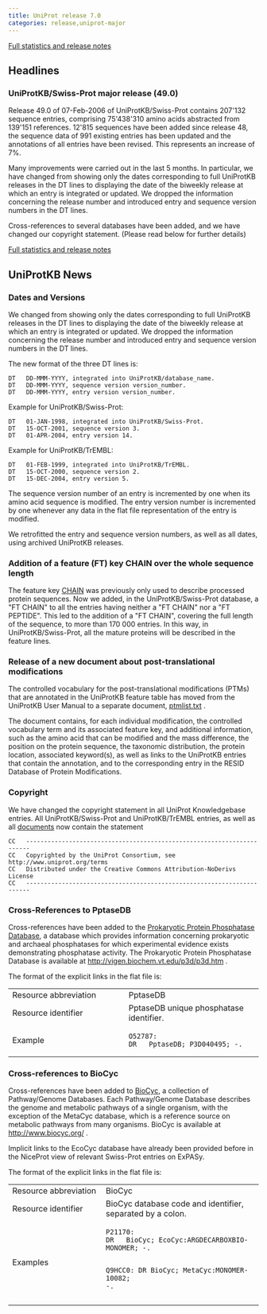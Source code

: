 ```yaml
---
title: UniProt release 7.0
categories: release,uniprot-major
---
```


[Full statistics and release notes](http://www.expasy.org/txt/old-rel/relnotes.49.htm)

## Headlines

### UniProtKB/Swiss-Prot major release (49.0)

Release 49.0 of 07-Feb-2006 of UniProtKB/Swiss-Prot contains 207'132 sequence entries, comprising 75'438'310 amino acids abstracted from 139'151 references. 12'815 sequences have been added since release 48, the sequence data of 991 existing entries has been updated and the annotations of all entries have been revised. This represents an increase of 7%.

Many improvements were carried out in the last 5 months. In particular, we have changed from showing only the dates corresponding to full UniProtKB releases in the DT lines to displaying the date of the biweekly release at which an entry is integrated or updated. We dropped the information concerning the release number and introduced entry and sequence version numbers in the DT lines.

Cross-references to several databases have been added, and we have changed our copyright statement. (Please read below for further details)

[Full statistics and release notes](http://www.expasy.org/txt/old-rel/relnotes.49.htm)

## UniProtKB News

### Dates and Versions

We changed from showing only the dates corresponding to full UniProtKB releases in the DT lines to displaying the date of the biweekly release at which an entry is integrated or updated. We dropped the information concerning the release number and introduced entry and sequence version numbers in the DT lines.

The new format of the three DT lines is:

    DT   DD-MMM-YYYY, integrated into UniProtKB/database_name.
    DT   DD-MMM-YYYY, sequence version version_number.
    DT   DD-MMM-YYYY, entry version version_number.

Example for UniProtKB/Swiss-Prot:

    DT   01-JAN-1998, integrated into UniProtKB/Swiss-Prot.
    DT   15-OCT-2001, sequence version 3.
    DT   01-APR-2004, entry version 14.

Example for UniProtKB/TrEMBL:

    DT   01-FEB-1999, integrated into UniProtKB/TrEMBL.
    DT   15-OCT-2000, sequence version 2.
    DT   15-DEC-2004, entry version 5.

The sequence version number of an entry is incremented by one when its amino acid sequence is modified. The entry version number is incremented by one whenever any data in the flat file representation of the entry is modified.

We retrofitted the entry and sequence version numbers, as well as all dates, using archived UniProtKB releases.

### Addition of a feature (FT) key CHAIN over the whole sequence length

The feature key [CHAIN](http://www.uniprot.org/manual/chain) was previously only used to describe processed protein sequences. Now we added, in the UniProtKB/Swiss-Prot database, a "FT CHAIN" to all the entries having neither a "FT CHAIN" nor a "FT PEPTIDE". This led to the addition of a "FT CHAIN", covering the full length of the sequence, to more than 170 000 entries. In this way, in UniProtKB/Swiss-Prot, all the mature proteins will be described in the feature lines.

### Release of a new document about post-translational modifications

The controlled vocabulary for the post-translational modifications (PTMs) that are annotated in the UniProtKB feature table has moved from the UniProtKB User Manual to a separate document, [ptmlist.txt](http://www.uniprot.org/docs/ptmlist) .

The document contains, for each individual modification, the controlled vocabulary term and its associated feature key, and additional information, such as the amino acid that can be modified and the mass difference, the position on the protein sequence, the taxonomic distribution, the protein location, associated keyword(s), as well as links to the UniProtKB entries that contain the annotation, and to the corresponding entry in the RESID Database of Protein Modifications.

### Copyright

We have changed the copyright statement in all UniProt Knowledgebase entries. All UniProtKB/Swiss-Prot and UniProtKB/TrEMBL entries, as well as all [documents](http://www.uniprot.org/docs/) now contain the statement

    CC   -----------------------------------------------------------------------
    CC   Copyrighted by the UniProt Consortium, see http://www.uniprot.org/terms
    CC   Distributed under the Creative Commons Attribution-NoDerivs License
    CC   -----------------------------------------------------------------------

### Cross-References to PptaseDB

Cross-references have been added to the [Prokaryotic Protein Phosphatase Database](http://vigen.biochem.vt.edu/p3d/p3d.htm), a database which provides information concerning prokaryotic and archaeal phosphatases for which experimental evidence exists demonstrating phosphatase activity. The Prokaryotic Protein Phosphatase Database is available at <http://vigen.biochem.vt.edu/p3d/p3d.htm> .

The format of the explicit links in the flat file is:

<table><colgroup><col style="width: 46%" /><col style="width: 53%" /></colgroup><tbody><tr class="odd"><td>Resource abbreviation</td><td>PptaseDB</td></tr><tr class="even"><td>Resource identifier</td><td>PptaseDB unique phosphatase identifier.</td></tr><tr class="odd"><td>Example</td><td><pre><code>O52787:
DR   PptaseDB; P3D040495; -.</code></pre></td></tr></tbody></table>

### Cross-references to BioCyc

Cross-references have been added to [BioCyc](http://www.biocyc.org/), a collection of Pathway/Genome Databases. Each Pathway/Genome Database describes the genome and metabolic pathways of a single organism, with the exception of the MetaCyc database, which is a reference source on metabolic pathways from many organisms. BioCyc is available at <http://www.biocyc.org/> .

Implicit links to the EcoCyc database have already been provided before in the NiceProt view of relevant Swiss-Prot entries on ExPASy.

The format of the explicit links in the flat file is:

<table><colgroup><col style="width: 37%" /><col style="width: 62%" /></colgroup><tbody><tr class="odd"><td>Resource abbreviation</td><td>BioCyc</td></tr><tr class="even"><td>Resource identifier</td><td>BioCyc database code and identifier, separated by a colon.</td></tr><tr class="odd"><td>Examples</td><td><pre><code>P21170:
DR   BioCyc; EcoCyc:ARGDECARBOXBIO-MONOMER; -.

Q9HCC0:
DR   BioCyc; MetaCyc:MONOMER-10082; -.</code></pre></td></tr></tbody></table>
